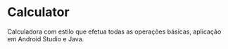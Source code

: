 # Calculator
Calculadora com estilo que efetua todas as operações básicas, aplicação em Android Studio e Java.

